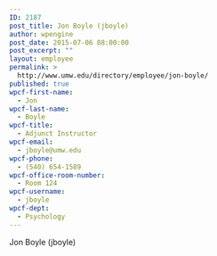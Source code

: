 ```yaml
---
ID: 2187
post_title: Jon Boyle (jboyle)
author: wpengine
post_date: 2015-07-06 08:00:00
post_excerpt: ""
layout: employee
permalink: >
  http://www.umw.edu/directory/employee/jon-boyle/
published: true
wpcf-first-name:
  - Jon
wpcf-last-name:
  - Boyle
wpcf-title:
  - Adjunct Instructor
wpcf-email:
  - jboyle@umw.edu
wpcf-phone:
  - (540) 654-1589
wpcf-office-room-number:
  - Room 124
wpcf-username:
  - jboyle
wpcf-dept:
  - Psychology
---
```

Jon Boyle (jboyle)